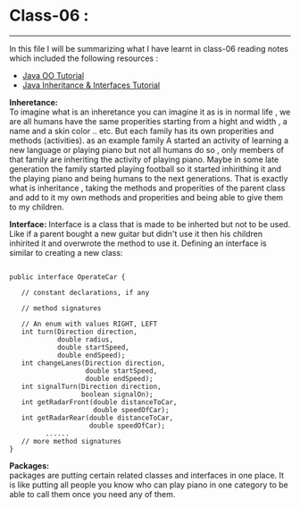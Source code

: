 # Class-06 :
***

In this file I will be summarizing what I have learnt in class-06 reading notes which included the following resources : 
- [Java OO Tutorial](https://docs.oracle.com/javase/tutorial/java/concepts/)
- [Java Inheritance & Interfaces Tutorial](https://docs.oracle.com/javase/tutorial/java/IandI/index.html)


**Inheretance:**  
To imagine what is an inheretance you can imagine it as is in normal life , we are all humans have the same properities starting from a hight and width , a name and a skin color .. etc. 
But each family has its own properities and methods (activities). as an example family A started an activity of learning a new language or playing piano but not all humans do so , only members of that family are inheriting the activity of playing piano. Maybe in some late generation the family started playing football so it started inhirithing it and the playing piano and being humans to the next generations.
That is exactly what is inheritance , taking the methods and properities of the parent class and add to it my own methods and properities and being able to give them to my children. 

**Interface:** 
Interface is a class that is made to be inherted but not to be used. Like if a parent bought a new guitar but didn't use it then his children inhirited it and overwrote the method to use it. 
Defining an interface is similar to creating a new class:

```

public interface OperateCar {

   // constant declarations, if any

   // method signatures
   
   // An enum with values RIGHT, LEFT
   int turn(Direction direction,
            double radius,
            double startSpeed,
            double endSpeed);
   int changeLanes(Direction direction,
                   double startSpeed,
                   double endSpeed);
   int signalTurn(Direction direction,
                  boolean signalOn);
   int getRadarFront(double distanceToCar,
                     double speedOfCar);
   int getRadarRear(double distanceToCar,
                    double speedOfCar);
         ......
   // more method signatures
}
``` 
**Packages:**  
packages are putting certain related classes and interfaces in one place. It is like putting all people you know who can play piano in one category to be able to call them once you need any of them. 


